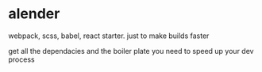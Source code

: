 # alender
webpack, scss, babel, react starter. just to make builds faster

get all the dependacies and the boiler plate you need to speed up your dev process
